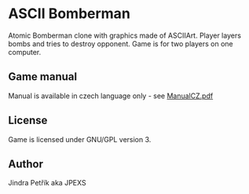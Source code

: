 # ASCII Bomberman

Atomic Bomberman clone with graphics made of ASCIIArt.
Player layers bombs and tries to destroy opponent.
Game is for two players on one computer.

## Game manual
Manual is available in czech language only - see [ManualCZ.pdf](ManualCZ.pdf)

## License
Game is licensed under GNU/GPL version 3.

## Author
Jindra Petřík aka JPEXS
